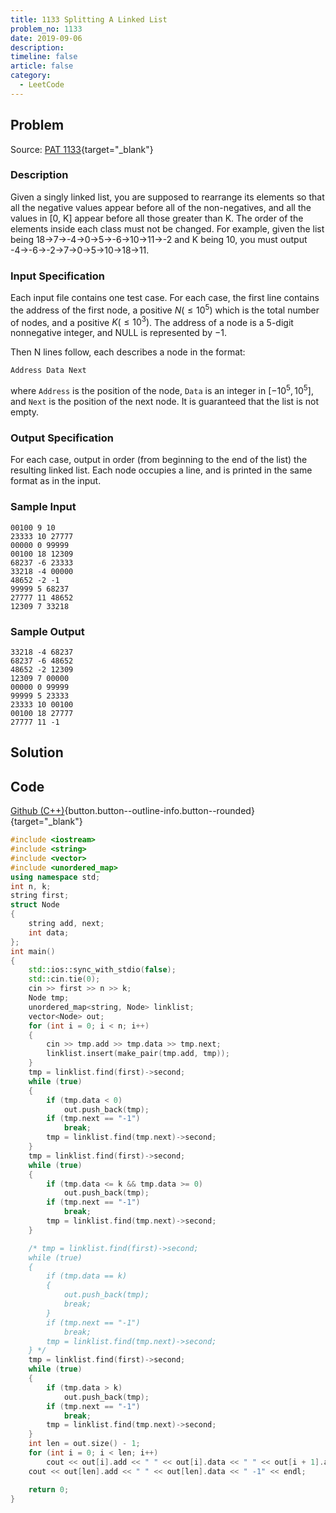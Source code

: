 ```yaml
---
title: 1133 Splitting A Linked List
problem_no: 1133
date: 2019-09-06
description: 
timeline: false
article: false
category:
  - LeetCode
---
```


<!--more-->

## Problem

Source: [PAT 1133](https://pintia.cn/problem-sets/994805342720868352/exam/problems/994805346776760320){target="_blank"}

### Description

Given a singly linked list, you are supposed to rearrange its elements so that all the negative values appear before all of the non-negatives, and all the values in [0, K] appear before all those greater than K. The order of the elements inside each class must not be changed. For example, given the list being 18→7→-4→0→5→-6→10→11→-2 and K being 10, you must output -4→-6→-2→7→0→5→10→18→11.

### Input Specification

Each input file contains one test case. For each case, the first line contains the address of the first node, a positive $N(≤10^5)$ which is the total number of nodes, and a positive $K(≤10^3)$. The address of a node is a 5-digit nonnegative integer, and NULL is represented by $−1$.

Then N lines follow, each describes a node in the format:

`Address Data Next`

where `Address` is the position of the node, `Data` is an integer in [$−10^5,10^5$], and `Next` is the position of the next node. It is guaranteed that the list is not empty.

### Output Specification

For each case, output in order (from beginning to the end of the list) the resulting linked list. Each node occupies a line, and is printed in the same format as in the input.

### Sample Input

```text
00100 9 10
23333 10 27777
00000 0 99999
00100 18 12309
68237 -6 23333
33218 -4 00000
48652 -2 -1
99999 5 68237
27777 11 48652
12309 7 33218
```

### Sample Output

```text
33218 -4 68237
68237 -6 48652
48652 -2 12309
12309 7 00000
00000 0 99999
99999 5 23333
23333 10 00100
00100 18 27777
27777 11 -1
```

## Solution

## Code

[Github (C++)](https://github.com/Alomerry/algorithm/blob/master/pat/a/){button.button--outline-info.button--rounded}{target="_blank"}


```cpp
#include <iostream>
#include <string>
#include <vector>
#include <unordered_map>
using namespace std;
int n, k;
string first;
struct Node
{
    string add, next;
    int data;
};
int main()
{
    std::ios::sync_with_stdio(false);
    std::cin.tie(0);
    cin >> first >> n >> k;
    Node tmp;
    unordered_map<string, Node> linklist;
    vector<Node> out;
    for (int i = 0; i < n; i++)
    {
        cin >> tmp.add >> tmp.data >> tmp.next;
        linklist.insert(make_pair(tmp.add, tmp));
    }
    tmp = linklist.find(first)->second;
    while (true)
    {
        if (tmp.data < 0)
            out.push_back(tmp);
        if (tmp.next == "-1")
            break;
        tmp = linklist.find(tmp.next)->second;
    }
    tmp = linklist.find(first)->second;
    while (true)
    {
        if (tmp.data <= k && tmp.data >= 0)
            out.push_back(tmp);
        if (tmp.next == "-1")
            break;
        tmp = linklist.find(tmp.next)->second;
    }

    /* tmp = linklist.find(first)->second;
    while (true)
    {
        if (tmp.data == k)
        {
            out.push_back(tmp);
            break;
        }
        if (tmp.next == "-1")
            break;
        tmp = linklist.find(tmp.next)->second;
    } */
    tmp = linklist.find(first)->second;
    while (true)
    {
        if (tmp.data > k)
            out.push_back(tmp);
        if (tmp.next == "-1")
            break;
        tmp = linklist.find(tmp.next)->second;
    }
    int len = out.size() - 1;
    for (int i = 0; i < len; i++)
        cout << out[i].add << " " << out[i].data << " " << out[i + 1].add << endl;
    cout << out[len].add << " " << out[len].data << " -1" << endl;

    return 0;
}
```
